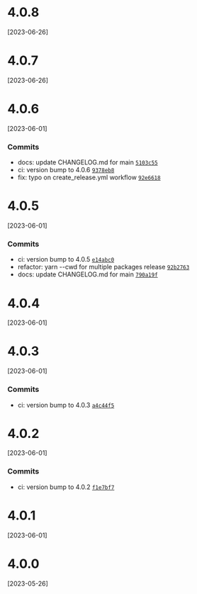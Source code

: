 # 4.0.8
[2023-06-26]

# 4.0.7
[2023-06-26]

# 4.0.6
[2023-06-01]

### Commits

- docs: update CHANGELOG.md for main [`5103c55`](https://github.com/justifi-tech/web-component-library/commit/5103c5519ba89a51ad84932445a7c58e4dff93cd)
- ci: version bump to 4.0.6 [`9378eb8`](https://github.com/justifi-tech/web-component-library/commit/9378eb845899680da5a997d78cef0062cea6df11)
- fix: typo on create_release.yml workflow [`92e6618`](https://github.com/justifi-tech/web-component-library/commit/92e66183d6b3231f9d8d03a057a2a86fe1ea5e4a)

# 4.0.5
[2023-06-01]

### Commits

- ci: version bump to 4.0.5 [`e14abc0`](https://github.com/justifi-tech/web-component-library/commit/e14abc0416d8275a1f29cf3b778d12a9372369a9)
- refactor: yarn --cwd for multiple packages release [`92b2763`](https://github.com/justifi-tech/web-component-library/commit/92b276321e685edaf9aef60721dd042aa7d5f245)
- docs: update CHANGELOG.md for main [`790a19f`](https://github.com/justifi-tech/web-component-library/commit/790a19fd351f215eb5c645d4828f8cdcf6a52267)

# 4.0.4
[2023-06-01]

# 4.0.3
[2023-06-01]

### Commits

- ci: version bump to 4.0.3 [`a4c44f5`](https://github.com/justifi-tech/web-component-library/commit/a4c44f5addcec213b0e401b27d419625ef61935e)

# 4.0.2
[2023-06-01]

### Commits

- ci: version bump to 4.0.2 [`f1e7bf7`](https://github.com/justifi-tech/web-component-library/commit/f1e7bf7b551773886b7cec0d579957883b57b660)

# 4.0.1
[2023-06-01]

# 4.0.0
[2023-05-26]

